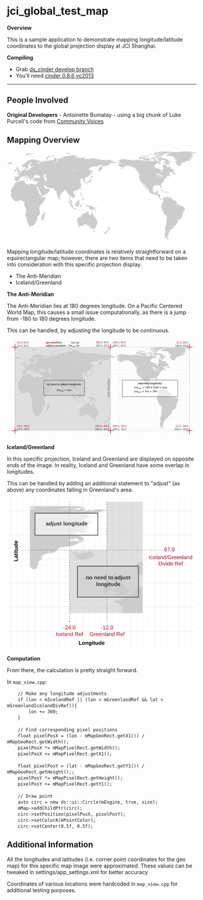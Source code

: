 jci_global_test_map
=================
**Overview**

This is a sample application to demonstrate mapping longitude/latitude coordinates to the global projection display at JCI Shanghai.

**Compiling**

* Grab [ds_cinder develop branch](https://github.com/Downstream/ds_cinder)
* You'll need [cinder 0.8.6 vc2013](http://libcinder.org/download/)

***

## People Involved

**Original Developers** - Antoinette Bumatay - using a big chunk of Luke Purcell's code from [Community Voices](https://github.com/Downstream/northwest_mutual_tapestry/tree/community_voices) 

## Mapping Overview

<img src="https://github.com/Downstream/jci_global_test_map/blob/master/data/images/temp/1920x917_map_and_projection_area.png"/>

Mapping longitude/latitude coordinates is relatively straightforward on a equirectangular map; however, there are two items that need to be taken into consideration with this specific projection display.
* The Anti-Meridian
* Iceland/Greenland

**The Anti-Meridian**

The Anti-Meridian lies at 180 degrees longitude. On a Pacific Centered World Map, this causes a small issue computationally, as there is a jump from -180 to 180 degrees longitude.

This can be handled, by adjusting the longitude to be continuous.

<img src="https://raw.githubusercontent.com/Downstream/jci_global_test_map/master/docs/media/diagram.png"/>

**Iceland/Greenland**

In this specific projection, Iceland and Greenland are displayed on opposite ends of the image. In reality, Iceland and Greenland have some overlap in longitudes.

This can be handled by adding an additional statement to "adjust" (as above) any coordinates falling in Greenland's area.

<img src="https://raw.githubusercontent.com/Downstream/jci_global_test_map/master/docs/media/caseGreenlandIceland.png" width="500"/>

**Computation**

From there, the calculation is pretty straight forward.

In `map_view.cpp`:
```
	// Make any longitude adjustments
	if (lon < mIcelandRef || (lon < mGreenlandRef && lat > mGreenlandIcelandDivRef)){
		lon += 360;
	}

	// Find corresponding pixel positions
	float pixelPosX = (lon - mMapGeoRect.getX1()) / mMapGeoRect.getWidth();
	pixelPosX *= mMapPixelRect.getWidth();
	pixelPosX += mMapPixelRect.getX1();

	float pixelPosY = (lat - mMapGeoRect.getY1()) / mMapGeoRect.getHeight();;
	pixelPosY *= mMapPixelRect.getHeight();
	pixelPosY += mMapPixelRect.getY1();

	// Draw point
	auto circ = new ds::ui::Circle(mEngine, true, size);
	mMap->addChildPtr(circ);
	circ->setPosition(pixelPosX, pixelPosY);
	circ->setColorA(mPointColor);
	circ->setCenter(0.5f, 0.5f);
```

## Additional Information

All the longitudes and latitudes (i.e. corner point coordinates for the geo map) for this specific map image were approximated. These values can be tweaked in settings/app_settings.xml for better accuracy

Coordinates of various locations were hardcoded in `map_view.cpp` for additional testing purposes.
